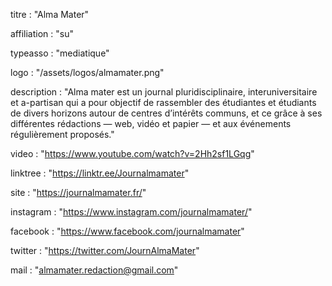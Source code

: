 titre : "Alma Mater"

affiliation : "su"

typeasso : "mediatique"

logo : "/assets/logos/almamater.png"

description : "Alma mater est un journal pluridisciplinaire, interuniversitaire et a-partisan qui a pour objectif de rassembler des étudiantes et étudiants de divers horizons autour de centres d’intérêts communs, et ce grâce à ses différentes rédactions — web, vidéo et papier — et aux événements régulièrement proposés."

video : "https://www.youtube.com/watch?v=2Hh2sf1LGqg"

linktree : "https://linktr.ee/Journalmamater"

site : "https://journalmamater.fr/"

instagram : "https://www.instagram.com/journalmamater/"

facebook : "https://www.facebook.com/journalmamater"

twitter : "https://twitter.com/JournAlmaMater"

mail : "almamater.redaction@gmail.com"